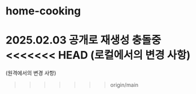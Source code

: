 # home-cooking
2025.02.03 공개로 재생성
충돌중
<<<<<<< HEAD
(로컬에서의 변경 사항)
=======
(원격에서의 변경 사항)
>>>>>>> origin/main
